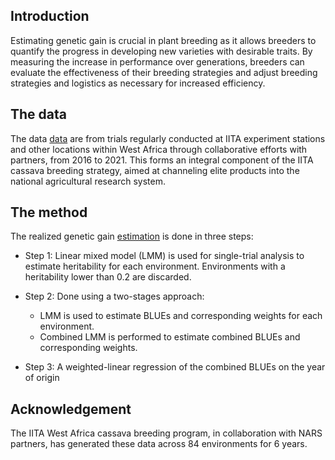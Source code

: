 
## Introduction

Estimating genetic gain is crucial in plant breeding as it allows
breeders to quantify the progress in developing new varieties with
desirable traits. By measuring the increase in performance over
generations, breeders can evaluate the effectiveness of their breeding
strategies and adjust breeding strategies and logistics as necessary for
increased efficiency.

## The data

The data [data](./data/cassava_uyt_2016_2021.csv) are from trials
regularly conducted at IITA experiment stations and other locations
within West Africa through collaborative efforts with partners, from
2016 to 2021. This forms an integral component of the IITA cassava
breeding strategy, aimed at channeling elite products into the national
agricultural research system.

## The method

The realized genetic gain [estimation](realized%20genetic%20gain.R) is
done in three steps:

- Step 1: Linear mixed model (LMM) is used for single-trial analysis to
  estimate heritability for each environment. Environments with a
  heritability lower than 0.2 are discarded.

- Step 2: Done using a two-stages approach:

  - LMM is used to estimate BLUEs and corresponding weights for each
    environment.
  - Combined LMM is performed to estimate combined BLUEs and
    corresponding weights.

- Step 3: A weighted-linear regression of the combined BLUEs on the year
  of origin

## Acknowledgement

The IITA West Africa cassava breeding program, in collaboration with
NARS partners, has generated these data across 84 environments for 6
years.
